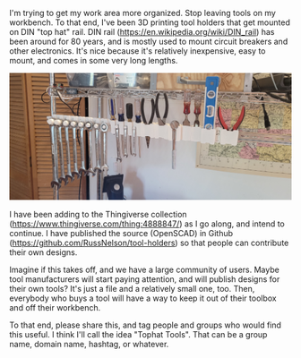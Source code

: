 I'm trying to get my work area more organized. Stop leaving tools on my
workbench. To that end, I've been 3D printing tool holders that get mounted on
DIN "top hat" rail. DIN rail (https://en.wikipedia.org/wiki/DIN_rail) has been
around for 80 years, and is mostly used to mount circuit breakers and other
electronics. It's nice because it's relatively inexpensive, easy to mount, and
comes in some very long lengths.

![Examples of holders](/images/20210715_090836.jpg)

I have been adding to the Thingiverse collection
(https://www.thingiverse.com/thing:4888847/) as I go along, and intend to
continue. I have published the source (OpenSCAD) in Github
(https://github.com/RussNelson/tool-holders) so that people can contribute
their own designs. 

Imagine if this takes off, and we have a large community of users. Maybe tool
manufacturers will start paying attention, and will publish designs for their
own tools? It's just a file and a relatively small one, too. Then, everybody
who buys a tool will have a way to keep it out of their toolbox and off their
workbench.

To that end, please share this, and tag people and groups who would find this
useful. I think I'll call the idea "Tophat Tools". That can be a group name,
domain name, hashtag, or whatever.
